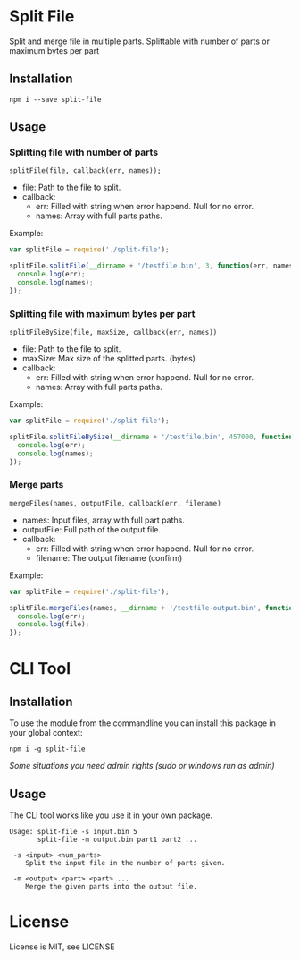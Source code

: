 # Split File
Split and merge file in multiple parts. Splittable with number of parts or maximum bytes per part

## Installation
```
npm i --save split-file
```

## Usage

### Splitting file with number of parts
```
splitFile(file, callback(err, names));
```
- file: Path to the file to split.
- callback: 
  - err: Filled with string when error happend. Null for no error.
  - names: Array with full parts paths.

Example:
```javascript
var splitFile = require('./split-file');

splitFile.splitFile(__dirname + '/testfile.bin', 3, function(err, names) {
  console.log(err);
  console.log(names);
});
```

### Splitting file with maximum bytes per part
```
splitFileBySize(file, maxSize, callback(err, names))
```
- file: Path to the file to split.
- maxSize: Max size of the splitted parts. (bytes)
- callback: 
  - err: Filled with string when error happend. Null for no error.
  - names: Array with full parts paths.

Example:
```javascript
var splitFile = require('./split-file');

splitFile.splitFileBySize(__dirname + '/testfile.bin', 457000, function(err, names) {
  console.log(err);
  console.log(names);
});
```

### Merge parts
```
mergeFiles(names, outputFile, callback(err, filename)
```
- names: Input files, array with full part paths.
- outputFile: Full path of the output file.
- callback:
  - err: Filled with string when error happend. Null for no error.
  - filename: The output filename (confirm)


Example:
```javascript
var splitFile = require('./split-file');

splitFile.mergeFiles(names, __dirname + '/testfile-output.bin', function(err, file) {
  console.log(err);
  console.log(file);
});
```

# CLI Tool

## Installation

To use the module from the commandline you can install this package in your global context:
```
npm i -g split-file
```
*Some situations you need admin rights (sudo or windows run as admin)*

## Usage

The CLI tool works like you use it in your own package.

```
Usage: split-file -s input.bin 5
       split-file -m output.bin part1 part2 ...

 -s <input> <num_parts>
    Split the input file in the number of parts given.

 -m <output> <part> <part> ...
    Merge the given parts into the output file.
```


# License
License is MIT, see LICENSE